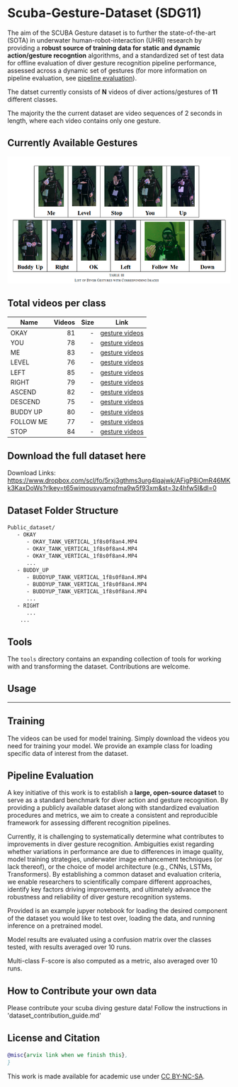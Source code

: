 # Scuba-Gesture-Dataset (SDG11)

The aim of the SCUBA Gesture dataset is to further the state-of-the-art (SOTA) in underwater human-robot-interaction (UHRI) research by providing a **robust source of training data for static and dynamic action/gesture recogntion** algorithms, and a standardized set of test data for offline evaluation of diver gesture recognition pipeline performance, assessed across a dynamic set of gestures (for more information on pipeline evaluation, see [pipeline evaluation](#pipeline-evaluation)).

 The datset currently consists of **N** videos of diver actions/gestures of **11** different classes.

The majority the the current dataset are video sequences of 2 seconds in length, where each video contains only one gesture.


Currently Available Gestures
---

![Dive Gestures](figures/dive_gestures.png)


<!-- | Name | Example | Videos | Size | Link |
|-------|------|-------:|-----:|---|
| OKAY | ![house1](/imgs/house1.png?raw=true "house1")  |     220 | 1.7GB | [gesture videos](https://www.dropbox.com/scl/fo/mqd4pnlf5uz2e6x9t6np2/AATzzlmMlMY6gMHXm7nzCCQ?rlkey=xdhr1ftz3q4o9roery6xs2j1n&st=m7yt9zti&dl=0)
| YOU | ![house2](/imgs/house2.png?raw=true "house2")  |     952  | 8.6GB | [gesture videos](https://www.dropbox.com/scl/fo/bjyt0ru7wa9oftth5fhdd/ALPHEdSlcx2r6hsgH7Iu3RI?rlkey=7mnk676wajqtz1ke98snjod0l&st=5xidsfhw&dl=0)
| ME | ![house3](/imgs/house3.png?raw=true "house3")  |     182 | 1.4GB | [gesture videos](https://www.dropbox.com/scl/fo/6636d1doeft0h4ly8c8sx/ADBDO2vND_HyuiqP6y0CS8c?rlkey=iifb1u4x8dqnyips4ic450v50&st=9htthu6f&dl=0)
| LEVEL | ![house4](/imgs/house4.png?raw=true "house4")  |     367 | 5.2GB | [gesture videos](https://www.dropbox.com/scl/fo/wowtlt55gg5yw66574s9g/APno67MchrgYi-0m5Eug6CM?rlkey=s85i1rd9c9uryulnjwe1dwf4e&st=wi5moclf&dl=0)
| LEFT | ![ruins1](/imgs/ruins1.png?raw=true "ruins1") |     391  | 3.1GB | [gesture videos](https://www.dropbox.com/scl/fo/f8hpeaf8lr5pxn21x2zsq/AK8PFia3qcCvgMtURf97yqw?rlkey=uyn876hew7ze3nos4rtwlgfm6&st=52syustq&dl=0)
| RIGHT | ![ruins2](/imgs/ruins2.png?raw=true "ruins2") |     1174 | 9.3GB | [gesture videos](https://www.dropbox.com/scl/fo/wjmi5hqof16gnw935rb3s/ACW6fEw0zWV0Frk0Cdv0ijc?rlkey=3q2lnftfjf8er4pr7465w5zmz&st=nb40eqa1&dl=0)
| ASCEND | ![ruins3](/imgs/ruins3.png?raw=true "ruins3") |     539 | 4.4GB | [gesture videos](https://www.dropbox.com/scl/fo/euz15j7w3x0cksc0x6tei/AAX6CGsgkajsx0kbHuoOnsc?rlkey=q8aj4lkvbxiugelxe2f3wp67c&st=7acxx4gr&dl=0)
| DESCEND | ![tower1](/imgs/tower1.png?raw=true "tower1") |     783  | 6.1GB | [gesture videos](https://www.dropbox.com/scl/fo/8yvv66exiqqioqqrsibds/ABSjSAlBxj-0L2jksfgKeoo?rlkey=i9iy8kqdqkpg5v5pf0iu62086&st=jim9peaz&dl=0)
| BUDDY UP | ![tower2](/imgs/tower2.png?raw=true "tower2") |     684  | 792MB | [gesture videos](https://www.dropbox.com/scl/fo/9249p9x16pghzhxojg6wa/AIyhohQkP9ypSJx3ofHKh8s?rlkey=aty2ukhw29qbwtmz267uolrq0&st=9za27ioe&dl=0)
| FOLLOW ME | ![pipes1](/imgs/pipes1.png?raw=true "pipes1") |     98 | 1.3GB | [gesture videos](https://www.dropbox.com/scl/fo/pg53be2us3ju6sdb25fdn/AO-lBTEZJOniEqViOb8p0tI?rlkey=h96dzm5hbn4vm3qjxrkwab4r9&st=pybchl9z&dl=0)
| STOP | ![pipes1](/imgs/pipes1.png?raw=true "pipes1") |     98 | 1.3GB | [gesture videos](https://www.dropbox.com/scl/fo/fbft7kjnej7f0q8u1oray/ABad602M9iHPL9gmxPAAnAY?rlkey=tdpyqa8pgiu7w85skfmb1ogwc&st=84ahtmoe&dl=0) -->

## Total videos per class

| Name      | Videos | Size | Link |
|-----------|--------:|-----:|------|
| OKAY      |      81 | - | [gesture videos](https://www.dropbox.com/scl/fo/mqd4pnlf5uz2e6x9t6np2/AATzzlmMlMY6gMHXm7nzCCQ?rlkey=xdhr1ftz3q4o9roery6xs2j1n&st=m7yt9zti&dl=0) |
| YOU       |      78 | - | [gesture videos](https://www.dropbox.com/scl/fo/bjyt0ru7wa9oftth5fhdd/ALPHEdSlcx2r6hsgH7Iu3RI?rlkey=7mnk676wajqtz1ke98snjod0l&st=5xidsfhw&dl=0) |
| ME        |      83 | - | [gesture videos](https://www.dropbox.com/scl/fo/6636d1doeft0h4ly8c8sx/ADBDO2vND_HyuiqP6y0CS8c?rlkey=iifb1u4x8dqnyips4ic450v50&st=9htthu6f&dl=0) |
| LEVEL     |      76 | - | [gesture videos](https://www.dropbox.com/scl/fo/wowtlt55gg5yw66574s9g/APno67MchrgYi-0m5Eug6CM?rlkey=s85i1rd9c9uryulnjwe1dwf4e&st=wi5moclf&dl=0) |
| LEFT      |      85 | - | [gesture videos](https://www.dropbox.com/scl/fo/f8hpeaf8lr5pxn21x2zsq/AK8PFia3qcCvgMtURf97yqw?rlkey=uyn876hew7ze3nos4rtwlgfm6&st=52syustq&dl=0) |
| RIGHT     |      79 | - | [gesture videos](https://www.dropbox.com/scl/fo/wjmi5hqof16gnw935rb3s/ACW6fEw0zWV0Frk0Cdv0ijc?rlkey=3q2lnftfjf8er4pr7465w5zmz&st=nb40eqa1&dl=0) |
| ASCEND    |      82 | - | [gesture videos](https://www.dropbox.com/scl/fo/euz15j7w3x0cksc0x6tei/AAX6CGsgkajsx0kbHuoOnsc?rlkey=q8aj4lkvbxiugelxe2f3wp67c&st=7acxx4gr&dl=0) |
| DESCEND   |      75 | - | [gesture videos](https://www.dropbox.com/scl/fo/8yvv66exiqqioqqrsibds/ABSjSAlBxj-0L2jksfgKeoo?rlkey=i9iy8kqdqkpg5v5pf0iu62086&st=jim9peaz&dl=0) |
| BUDDY UP  |      80 | - | [gesture videos](https://www.dropbox.com/scl/fo/9249p9x16pghzhxojg6wa/AIyhohQkP9ypSJx3ofHKh8s?rlkey=aty2ukhw29qbwtmz267uolrq0&st=9za27ioe&dl=0) |
| FOLLOW ME |      77 | - | [gesture videos](https://www.dropbox.com/scl/fo/pg53be2us3ju6sdb25fdn/AO-lBTEZJOniEqViOb8p0tI?rlkey=h96dzm5hbn4vm3qjxrkwab4r9&st=pybchl9z&dl=0) |
| STOP      |      84 | - | [gesture videos](https://www.dropbox.com/scl/fo/fbft7kjnej7f0q8u1oray/ABad602M9iHPL9gmxPAAnAY?rlkey=tdpyqa8pgiu7w85skfmb1ogwc&st=84ahtmoe&dl=0) |


 Download the full dataset here
---
Download Links: https://www.dropbox.com/scl/fo/5rxj3gthms3urg4lqajwk/AFigP8iOmR46MKk3KaxDoWs?rlkey=t65wimousvyamofma9w5f93xm&st=3z4hfw5l&dl=0


Dataset Folder Structure
---

```
Public_dataset/
   - OKAY
      - OKAY_TANK_VERTICAL_1f8s0f8an4.MP4
      - OKAY_TANK_VERTICAL_1f8s0f8an4.MP4
      - OKAY_TANK_VERTICAL_1f8s0f8an4.MP4
      ...
   - BUDDY_UP
      - BUDDYUP_TANK_VERTICAL_1f8s0f8an4.MP4
      - BUDDYUP_TANK_VERTICAL_1f8s0f8an4.MP4
      - BUDDYUP_TANK_VERTICAL_1f8s0f8an4.MP4
      ...
   - RIGHT
      ...
    ...
```

<!-- The `cameras.xml` contains the poses of each camera along with the distortion parameters, intrinsics and extrinsics. See `tools/util.py` for working with this file directly. The `images` directory contains the images and `points/points.ply` contains the dense pointcloud with `x,y,z,red,green,blue`. -->

Tools
---

The `tools` directory contains an expanding collection of tools for working with and transforming the dataset. Contributions are welcome.

<!-- `tools/dd2ngp.py` - create a `cameras.json` ready for use with [Instant Neural Graphics Primitives](https://github.com/NVlabs/instant-ngp). The default `cameras.json` is included in each zip of the dataset and uses the 50 nearest images to the center of the scene. If you want to use different cameras you can use this script to re-generate a `cameras.json`. -->

Usage
---
---

## Training

The videos can be used for model training. Simply download the videos you need for training your model. We provide an example class for loading specific data of interest from the dataset.
<!-- ```sh

instant-ngp$ ./build/testbed --scene ./datasets/house1/cameras.json
```
![ngp](/imgs/ngp.png?raw=true "ngp")

or

```sh
python scripts/run.py --mode="nerf" --scene="house1/cameras.json" --screenshot_transforms="house1/cameras.json"  --width="1216" --height="912" --screenshot_dir="house1/output" --near_distance="0"  --screenshot_spp="16"
```
![script](/imgs/script.jpg?raw=true "script") -->

## Pipeline Evaluation

A key initiative of this work is to establish a **large, open-source dataset** to serve as a standard benchmark for diver action and gesture recognition. By providing a publicly available dataset along with standardized evaluation procedures and metrics, we aim to create a consistent and reproducible framework for assessing different recognition pipelines.

Currently, it is challenging to systematically determine what contributes to improvements in diver gesture recognition. Ambiguities exist regarding whether variations in performance are due to differences in image quality, model training strategies, underwater image enhancement techniques (or lack thereof), or the choice of model architecture (e.g., CNNs, LSTMs, Transformers). By establishing a common dataset and evaluation criteria, we enable researchers to scientifically compare different approaches, identify key factors driving improvements, and ultimately advance the robustness and reliability of diver gesture recognition systems.

Provided is an example jupyer notebook for loading the desired component of the dataset you would like to test over, loading the data, and running inference on a pretrained model.

Model results are evaluated using a confusion matrix over the classes tested, with results averaged over 10 runs.

Multi-class F-score is also computed as a metric, also averaged over 10 runs.

How to Contribute your own data
---

Please contribute your scuba diving gesture data! Follow the instructions in 'dataset_contribution_guide.md'

## License and Citation

```bibtex
@misc{arvix link when we finish this},
}
```

This work is made available for academic use under [CC BY-NC-SA](https://creativecommons.org/licenses/by-nc-sa/4.0/).

 <!-- For commercial use and queries please contact support@dronedeploy.com. -->
